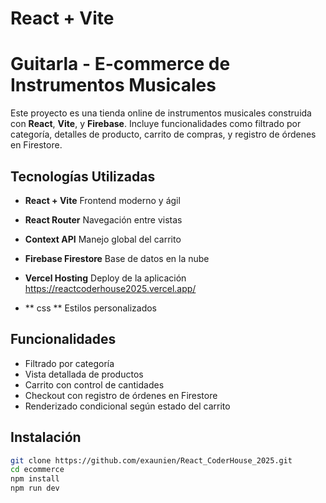# React + Vite

# Guitarla - E-commerce de Instrumentos Musicales

Este proyecto es una tienda online de instrumentos musicales construida con **React**, **Vite**, y **Firebase**. Incluye funcionalidades como filtrado por categoría, detalles de producto, carrito de compras, y registro de órdenes en Firestore.

## Tecnologías Utilizadas

-   **React + Vite** Frontend moderno y ágil
-   **React Router** Navegación entre vistas
-   **Context API** Manejo global del carrito
-   **Firebase Firestore** Base de datos en la nube
-   **Vercel Hosting** Deploy de la aplicación https://reactcoderhouse2025.vercel.app/

-   ** css ** Estilos personalizados

## Funcionalidades

-   Filtrado por categoría
-   Vista detallada de productos
-   Carrito con control de cantidades
-   Checkout con registro de órdenes en Firestore
-   Renderizado condicional según estado del carrito

## Instalación

```bash
git clone https://github.com/exaunien/React_CoderHouse_2025.git
cd ecommerce
npm install
npm run dev
```
